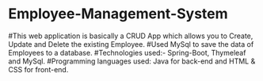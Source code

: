 # Employee-Management-System
#This web application is basically a CRUD App which allows you to Create, Update and Delete the existing Employee.
#Used MySql to save the data of Employees to a database.
#Technologies used:- Spring-Boot, Thymeleaf and MySql.
#Programming languages used: Java for back-end and HTML & CSS for front-end.
